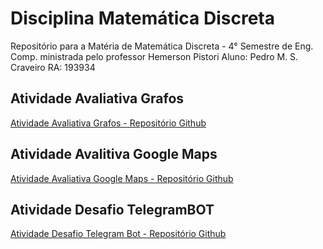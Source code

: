 # Disciplina Matemática Discreta

Repositório para a Matéria de Matemática Discreta - 4° Semestre de Eng. Comp. ministrada pelo professor Hemerson Pistori
Aluno: Pedro M. S. Craveiro
RA: 193934

## Atividade Avaliativa Grafos

[Atividade Avaliativa Grafos - Repositório Github](https://github.com)

## Atividade Avalitiva Google Maps

[Atividade Avaliativa Google Maps - Repositório Github](https://github.com)

## Atividade Desafio TelegramBOT

[Atividade Desafio Telegram Bot - Repositório Github](https://github.com)